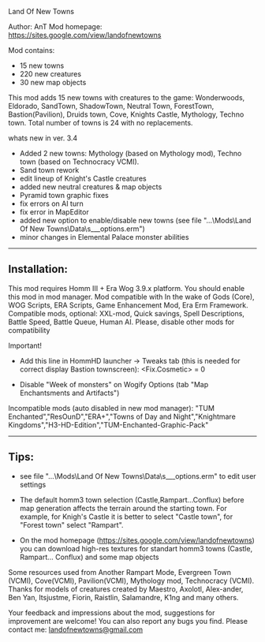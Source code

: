 Land Of New Towns

Author:   	AnT
Mod homepage:	https://sites.google.com/view/landofnewtowns

Mod contains:
+ 15 new towns
+ 220 new creatures
+ 30 new map objects

This mod adds 15 new towns with creatures to the game:  Wonderwoods, Eldorado, SandTown, ShadowTown, Neutral Town, ForestTown, Bastion(Pavilion), Druids town, Cove, Knights Castle, Mythology, Techno town. Total number of towns is 24 with no replacements.


whats new in ver. 3.4
* Added 2 new towns: Mythology (based on Mythology mod), Techno town (based on Technocracy VCMI). 
* Sand town rework
* edit lineup of Knight's Castle creatures 
* added new neutral creatures & map objects
* Pyramid town graphic fixes
* fix errors on AI turn
* fix error in MapEditor
* added new option to enable/disable new towns
  (see file "...\Mods\Land Of New Towns\Data\s\___options.erm")
* minor changes in Elemental Palace monster abilities	


------------------------------------------------
Installation:
------------------------------------------------
This mod requires Homm III + Era Wog 3.9.x platform.    You should enable this mod in mod manager. Mod compatible with In the wake of Gods (Core), WOG Scripts, ERA Scripts, Game Enhancement Mod, Era Erm Framework. Сompatible mods, optional: XXL-mod, Quick savings, Spell Descriptions, Battle Speed, Battle Queue, Human AI.
Please, disable other mods for compatibility

Important! 
* Add this line in HommHD launcher -> Tweaks tab  (this is needed for correct display  Bastion townscreen):
  <Fix.Cosmetic> = 0 

* Disable "Week of monsters" on Wogify Options (tab "Map Enchantsments and Artifacts")

Incompatible mods (auto disabled in new mod manager): "TUM Enchanted","ResOunD","ERA+","Towns of Day and Night","Knightmare Kingdoms","H3-HD-Edition","TUM-Enchanted-Graphic-Pack"



-------------------------------------------------
Tips:
-------------------------------------------------
* see file "...\Mods\Land Of New Towns\Data\s\___options.erm" to edit user settings

* The default homm3 town selection (Castle,Rampart...Conflux) before map generation affects the terrain around the starting town.   For example, for Knigh's Castle it is better to select "Castle town", for "Forest town" select "Rampart".

* On the mod homepage (https://sites.google.com/view/landofnewtowns)  you can download high-res textures for standart homm3 towns (Castle, Rampart... Conflux) and some map objects




Some resources used from Another Rampart Mode, Evergreen Town (VCMI), Cove(VCMI), Pavilion(VCMI), Mythology mod, Technocracy (VCMI). Thanks for models of creatures created by Maestro, Axolotl, Alex-ander, Ben Yan, Itsjustme, Fiorin, Raistlin, Salamandre, K1ng and many others.

Your feedback and impressions about the mod, suggestions for improvement are welcome! You can also report any bugs you find.  Please contact me: landofnewtowns@gmail.com